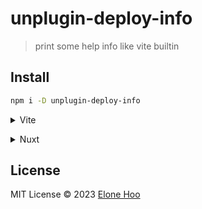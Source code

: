 # unplugin-deploy-info

> print some help info like vite builtin

## Install

```bash
npm i -D unplugin-deploy-info
```


<details>
<summary>Vite</summary><br>

```ts
// vite.config.ts
import DeployInfo from 'unplugin-deploy-info/vite'


// https://vitejs.dev/config/
export default defineConfig({
  plugins: [
    DeployInfo({
      /* options */
    })
  ],
})
```

Example: [`playground/vite`](./playground/vite)

<br></details>

<details>
<summary>Nuxt</summary><br>

```ts
// nuxt.config.ts
export default defineNuxtConfig({
  modules: [
    ['unplugin-deploy-info/nuxt',{
      /* options */
    }]
  ]
})

```

Example: [`playground/nuxt`](./playground/nuxt)

<br></details>

## License
MIT License © 2023 [Elone Hoo](https://github.com/elonehoo)
